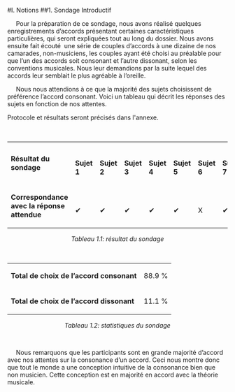 #I. Notions
##1. Sondage Introductif

<p>&nbsp;&nbsp;&nbsp;&nbsp;
    Pour la pr&eacute;paration de ce sondage, nous avons r&eacute;alis&eacute; quelques enregistrements d&rsquo;accords pr&eacute;sentant certaines caract&eacute;ristiques particuli&egrave;res, qui seront expliqu&eacute;es tout au long du dossier. Nous avons ensuite fait &eacute;cout&eacute; &nbsp;une s&eacute;rie de couples d&rsquo;accords &agrave; une dizaine de nos camarades, non-musiciens, les couples ayant &eacute;t&eacute; choisi au pr&eacute;alable pour que l&rsquo;un des accords soit consonant et l&rsquo;autre dissonant, selon les conventions musicales. Nous leur demandions par la suite lequel des accords leur semblait le plus agr&eacute;able &agrave; l&rsquo;oreille.</p>
<p>&nbsp;&nbsp;&nbsp;&nbsp;
    Nous nous attendions &agrave; ce que la majorit&eacute; des sujets choisissent de pr&eacute;f&eacute;rence l&rsquo;accord consonant. Voici un tableau qui d&eacute;crit les r&eacute;ponses des sujets en fonction de nos attentes.</p>
<p>Protocole et r&eacute;sultats seront précisés dans l'annexe.</p>
<p><strong><strong>&nbsp;</strong></strong></p>
<table>
<tbody>
<tr>
<td>
<p><strong>R&eacute;sultat du sondage</strong></p>
</td>
<td><br />
<p><strong>Sujet 1</strong></p>
</td>
<td><br />
<p><strong>Sujet 2</strong></p>
</td>
<td><br />
<p><strong>Sujet 3</strong></p>
</td>
<td><br />
<p><strong>Sujet 4</strong></p>
</td>
<td><br />
<p><strong>Sujet 5</strong></p>
</td>
<td><br />
<p><strong>Sujet 6</strong></p>
</td>
<td><br />
<p><strong>Sujet 7</strong></p>
</td>
<td><br />
<p><strong>Sujet 8</strong></p>
</td>
<td><br />
<p><strong>Sujet 9</strong></p>
</td>
</tr>
<tr>
<td>
<p><b>Correspondance avec la r&eacute;ponse attendue</b></p>
</td>
<td><br />
<p>✔</p>
</td>
<td><br />
<p>✔</p>
</td>
<td><br />
<p>✔</p>
</td>
<td><br />
<p>✔</p>
</td>
<td><br />
<p>✔</p>
</td>
<td><br />
<p>X</p>
</td>
<td><br />
<p>✔</p>
</td>
<td><br />
<p>✔</p>
</td>
<td><br />
<p>✔</p>
</td>
</tr>
</tbody>
</table>
<center>
<p><em>Tableau 1.1: r&eacute;sultat du sondage</em></p>
</center>
&nbsp;
<table>
<tbody>
<tr>
<td>
<p><b>Total de choix de l&rsquo;accord consonant</b></p>
</td>
<td>
<p>88.9 %</p>
</td>
</tr>
<tr>
<td>
<p><b>Total de choix de l&rsquo;accord dissonant</b></p>
</td>
<td>
<p>11.1 %</p>
</td>
</tr>
</tbody>
</table>
<center>
<p><em>Tableau 1.2: statistiques du sondage</em></p>
</center>
&nbsp;
<p>&nbsp;&nbsp;&nbsp;&nbsp;
    Nous remarquons que les participants sont en grande majorit&eacute; d&rsquo;accord avec nos attentes sur la consonance d&rsquo;un accord. Ceci nous montre donc que tout le monde a une conception intuitive de la consonance bien que non musicien. Cette conception est en majorit&eacute; en accord avec la th&eacute;orie musicale.</p>
<p><br /><br /></p>